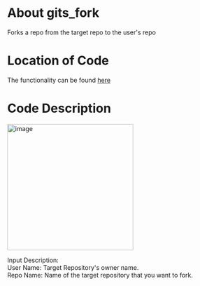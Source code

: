 # About gits_fork

Forks a repo from the target repo to the user's repo

# Location of Code

The functionality can be found [here](https://github.com/psvkaushik/Group50_Proj2/blob/main/src/gits_fork.py)

# Code Description

<img width="288" alt="image" src="https://github.com/psvkaushik/Group50_Proj2/assets/144864099/2c4a2fe3-ebd5-4fe8-946c-9c2100fb92e6">

Input Description:\
User Name: Target Repository's owner name.\
Repo Name: Name of the target repository that you want to fork. 
